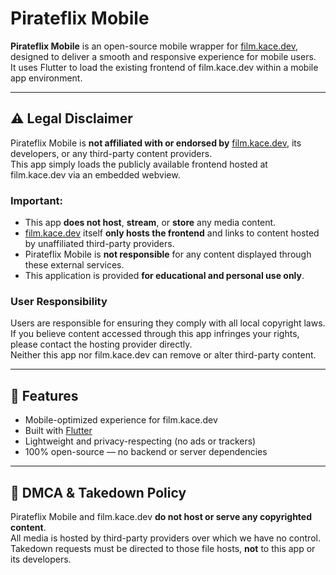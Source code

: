 # Pirateflix Mobile

**Pirateflix Mobile** is an open-source mobile wrapper for [film.kace.dev](https://film.kace.dev/), designed to deliver a smooth and responsive experience for mobile users.  
It uses Flutter to load the existing frontend of film.kace.dev within a mobile app environment.

---

## ⚠️ Legal Disclaimer

Pirateflix Mobile is **not affiliated with or endorsed by** [film.kace.dev](https://film.kace.dev/), its developers, or any third-party content providers.  
This app simply loads the publicly available frontend hosted at film.kace.dev via an embedded webview.

### Important:

- This app **does not host**, **stream**, or **store** any media content.
- [film.kace.dev](https://film.kace.dev/) itself **only hosts the frontend** and links to content hosted by unaffiliated third-party providers.
- Pirateflix Mobile is **not responsible** for any content displayed through these external services.
- This application is provided **for educational and personal use only**.

### User Responsibility

Users are responsible for ensuring they comply with all local copyright laws.  
If you believe content accessed through this app infringes your rights, please contact the hosting provider directly.  
Neither this app nor film.kace.dev can remove or alter third-party content.

---

## 📱 Features

- Mobile-optimized experience for film.kace.dev  
- Built with [Flutter](https://flutter.dev)  
- Lightweight and privacy-respecting (no ads or trackers)  
- 100% open-source — no backend or server dependencies

---

## 🚫 DMCA & Takedown Policy

Pirateflix Mobile and film.kace.dev **do not host or serve any copyrighted content**.  
All media is hosted by third-party providers over which we have no control.  
Takedown requests must be directed to those file hosts, **not** to this app or its developers.


